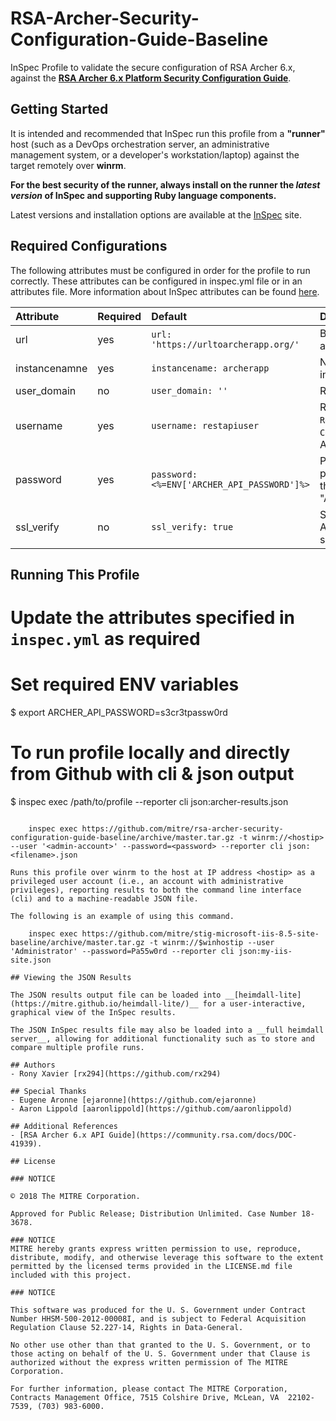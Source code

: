 # RSA-Archer-Security-Configuration-Guide-Baseline

InSpec Profile to validate the secure configuration of RSA Archer 6.x, against the **[RSA Archer 6.x Platform Security Configuration Guide](https://community.rsa.com/docs/DOC-32567)**. 

## Getting Started

It is intended and recommended that InSpec run this profile from a __"runner"__ host (such as a DevOps orchestration server, an administrative management system, or a developer's workstation/laptop) against the target remotely over __winrm__.

__For the best security of the runner, always install on the runner the _latest version_ of InSpec and supporting Ruby language components.__ 

Latest versions and installation options are available at the [InSpec](http://inspec.io/) site.

## Required Configurations

The following attributes must be configured in order for the profile to run correctly. These attributes can be configured in inspec.yml file or in an attributes file. More information about InSpec attributes can be found [here](https://www.inspec.io/docs/reference/profiles/).
    
| Attribute                     | Required | Default     | Description                                                           |
| :---                          | :---     | :---        | :---                                                               |
| url           | yes | `url: 'https://urltoarcherapp.org/'`        | Base URL of the RSA Archer application. |
| instancenamne | yes | `instancename: archerapp`                   | Name of the RSA Archer instance.        |
| user_domain   | no  | `user_domain: ''`                           | RSA Archer User Domain.                 |
| username      | yes | `username: restapiuser`                     | REST API User with at least `Read-Only` access to `Access Control` attributes on Archer.|
| password      | yes | `password: <%=ENV['ARCHER_API_PASSWORD']%>` | Password of the users is pulled from the ENV. Export the password to "ARCHER_API_PASSWORD". |
| ssl_verify    | no  | `ssl_verify: true`                          | Set this to 'false' if the Archer application uses self-signed certificates. |

## Running This Profile

# Update the attributes specified in `inspec.yml` as required

# Set required ENV variables
$ export ARCHER_API_PASSWORD=s3cr3tpassw0rd

# To run profile locally and directly from Github with cli & json output 
$ inspec exec /path/to/profile --reporter cli json:archer-results.json
```

    inspec exec https://github.com/mitre/rsa-archer-security-configuration-guide-baseline/archive/master.tar.gz -t winrm://<hostip> --user '<admin-account>' --password=<password> --reporter cli json:<filename>.json

Runs this profile over winrm to the host at IP address <hostip> as a privileged user account (i.e., an account with administrative privileges), reporting results to both the command line interface (cli) and to a machine-readable JSON file. 
    
The following is an example of using this command. 

    inspec exec https://github.com/mitre/stig-microsoft-iis-8.5-site-baseline/archive/master.tar.gz -t winrm://$winhostip --user 'Administrator' --password=Pa55w0rd --reporter cli json:my-iis-site.json

## Viewing the JSON Results

The JSON results output file can be loaded into __[heimdall-lite](https://mitre.github.io/heimdall-lite/)__ for a user-interactive, graphical view of the InSpec results. 

The JSON InSpec results file may also be loaded into a __full heimdall server__, allowing for additional functionality such as to store and compare multiple profile runs.  

## Authors
- Rony Xavier [rx294](https://github.com/rx294)

## Special Thanks
- Eugene Aronne [ejaronne](https://github.com/ejaronne)
- Aaron Lippold [aaronlippold](https://github.com/aaronlippold)

## Additional References
- [RSA Archer 6.x API Guide](https://community.rsa.com/docs/DOC-41939).

## License

### NOTICE

© 2018 The MITRE Corporation.

Approved for Public Release; Distribution Unlimited. Case Number 18-3678.  

### NOTICE
MITRE hereby grants express written permission to use, reproduce, distribute, modify, and otherwise leverage this software to the extent permitted by the licensed terms provided in the LICENSE.md file included with this project.

### NOTICE  

This software was produced for the U. S. Government under Contract Number HHSM-500-2012-00008I, and is subject to Federal Acquisition Regulation Clause 52.227-14, Rights in Data-General.  

No other use other than that granted to the U. S. Government, or to those acting on behalf of the U. S. Government under that Clause is authorized without the express written permission of The MITRE Corporation.

For further information, please contact The MITRE Corporation, Contracts Management Office, 7515 Colshire Drive, McLean, VA  22102-7539, (703) 983-6000.
